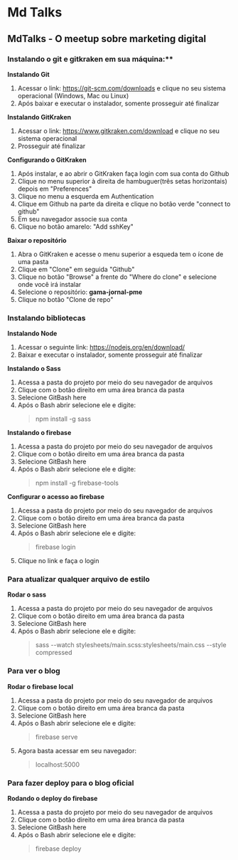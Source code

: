 # Md Talks
## MdTalks - O meetup sobre marketing digital

### Instalando o git e gitkraken em sua máquina:**
**Instalando Git**
1. Acessar o link: https://git-scm.com/downloads e clique no seu sistema operacional (Windows, Mac ou Linux)
2. Após baixar e executar o instalador, somente prosseguir até finalizar

**Instalando GitKraken**
1. Acessar o link: https://www.gitkraken.com/download e clique no seu sistema operacional
2. Prosseguir até finalizar

**Configurando o GitKraken**
1. Após instalar, e ao abrir o GitKraken faça login com sua conta do Github
2. Clique no menu superior à direita de hambuguer(três setas horizontais) depois em "Preferences"
3. Clique no menu a esquerda em Authentication
4. Clique em Github na parte da direita e clique no botão verde "connect to github"
5. Em seu navegador associe sua conta
6. Clique no botão amarelo: "Add sshKey"

**Baixar o repositório**
1. Abra o GitKraken e acesse o menu superior a esqueda tem o ícone de uma pasta
2. Clique em "Clone" em seguida "Github"
3. Clique no botão "Browse" a frente do "Where do clone" e selecione onde você irá instalar
4. Selecione o repositório: **gama-jornal-pme**
5. Clique no botão "Clone de repo"

### Instalando bibliotecas
**Instalando Node**
1. Acessar o seguinte link: https://nodejs.org/en/download/
2. Baixar e executar o instalador, somente prosseguir até finalizar

**Instalando o Sass**
1. Acessa a pasta do projeto por meio do seu navegador de arquivos
2. Clique com o botão direito em uma área branca da pasta
3. Selecione GitBash here
4. Após o Bash abrir selecione ele e digite:
   > npm install -g sass

**Instalando o firebase**
1. Acessa a pasta do projeto por meio do seu navegador de arquivos
2. Clique com o botão direito em uma área branca da pasta
3. Selecione GitBash here
4. Após o Bash abrir selecione ele e digite:
    > npm install -g firebase-tools

**Configurar o acesso ao firebase**
1. Acessa a pasta do projeto por meio do seu navegador de arquivos
2. Clique com o botão direito em uma área branca da pasta
3. Selecione GitBash here
4. Após o Bash abrir selecione ele e digite:
    > firebase login
5. Clique no link e faça o login


### Para atualizar qualquer arquivo de estilo
**Rodar o sass**
1. Acessa a pasta do projeto por meio do seu navegador de arquivos
2. Clique com o botão direito em uma área branca da pasta
3. Selecione GitBash here
4. Após o Bash abrir selecione ele e digite:
    > sass --watch stylesheets/main.scss:stylesheets/main.css --style compressed

### Para ver o blog
**Rodar o firebase local**
1. Acessa a pasta do projeto por meio do seu navegador de arquivos
2. Clique com o botão direito em uma área branca da pasta
3. Selecione GitBash here
4. Após o Bash abrir selecione ele e digite:
    > firebase serve
5. Agora basta acessar em seu navegador:
    > localhost:5000

### Para fazer deploy para o blog oficial
**Rodando o deploy do firebase**
1. Acessa a pasta do projeto por meio do seu navegador de arquivos
2. Clique com o botão direito em uma área branca da pasta
3. Selecione GitBash here
4. Após o Bash abrir selecione ele e digite:
    > firebase deploy
